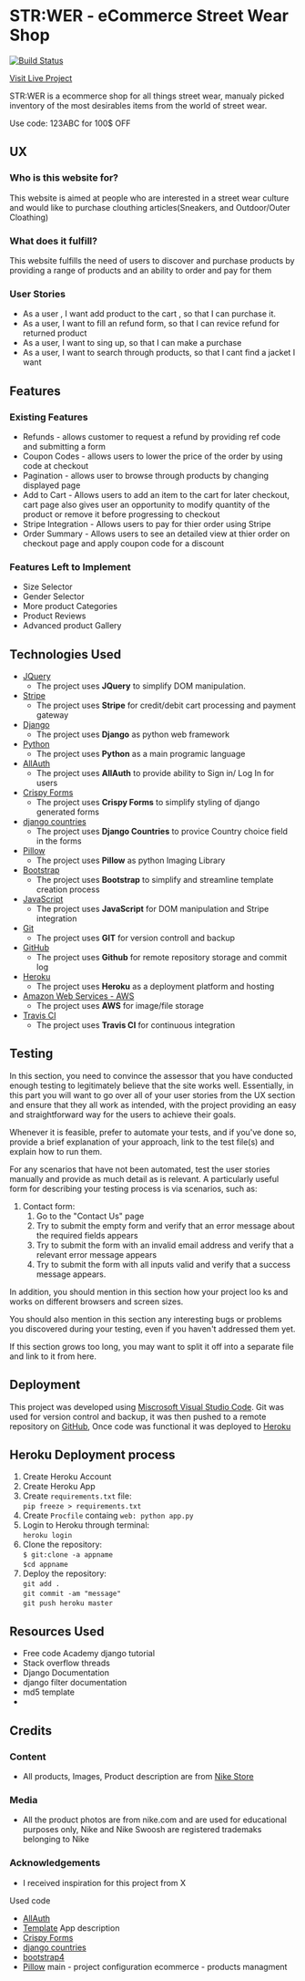 # STR:WER - eCommerce Street Wear Shop
[![Build Status](https://travis-ci.org/delegacz/md-milestone-4.svg?branch=master)](https://travis-ci.org/delegacz/md-milestone-4)

[Visit Live Project](https://md-milestone-project-4.herokuapp.com/)

STR:WER is a ecommerce shop for all things street wear, manualy picked inventory of the most desirables items from the world of street wear. 

Use code: 123ABC for 100$ OFF
 
## UX
### Who is this website for?
This website is aimed at people who are interested in a street wear culture and would like to purchase clouthing articles(Sneakers, and Outdoor/Outer Cloathing)

### What does it fulfill?
This website fulfills the need of users to discover and purchase products by providing a range of products and an ability to order and pay for them

### User Stories 

- As a user , I want add product to the cart , so that I can purchase it.
- As a user, I want to fill an refund form, so that I can revice refund for returned product
- As a user, I want to sing up, so that I can make a purchase
- As a user, I want to search through products, so that I cant find a jacket I want


## Features

 
### Existing Features
- Refunds - allows customer to request a refund by providing ref code and submitting a form
- Coupon Codes  - allows users to lower the price of the order by using code at checkout
- Pagination - allows user to browse through products by changing displayed page
- Add to Cart - Allows users to add an item to the cart for later checkout, cart page also gives user an opportunity to modify quantity of the product or remove it before progressing to checkout
- Stripe Integration - Allows users to pay for thier order using Stripe
- Order Summary - Allows users to see an detailed view at thier order on checkout page and apply coupon code for a discount 


### Features Left to Implement
- Size Selector
- Gender Selector
- More product Categories
- Product Reviews
- Advanced product Gallery


## Technologies Used

- [JQuery](https://jquery.com)
    - The project uses **JQuery** to simplify DOM manipulation.
- [Stripe](https://stripe.com/)
    - The project uses **Stripe** for credit/debit cart processing and payment gateway
- [Django](https://www.djangoproject.com/)
    - The project uses **Django** as python web framework
- [Python](https://www.python.org/)
    - The project uses **Python** as a main programic language
- [AllAuth](https://django-allauth.readthedocs.io/en/latest/installation.html)
    - The project uses **AllAuth** to provide ability to Sign in/ Log In for users
- [Crispy Forms](https://django-crispy-forms.readthedocs.io/en/latest/)
    - The project uses **Crispy Forms** to simplify styling of django generated forms
- [django countries](https://pypi.org/project/django-countries/)
    - The project uses **Django Countries** to provice Country choice field in the forms
- [Pillow](https://pillow.readthedocs.io/en/stable/)
    - The project uses **Pillow** as python Imaging Library
- [Bootstrap](https://getbootstrap.com/)
    - The project uses **Bootstrap** to simplify and streamline template creation process
- [JavaScript](https://www.javascript.com/)
    - The project uses **JavaScript** for DOM manipulation and Stripe integration
- [Git](https://git-scm.com)
    - The project uses **GIT** for version controll and backup
- [GitHub](https://github.com)
    - The project uses **Github** for remote repository storage and commit log
- [Heroku](https://www.heroku.com/home)
    - The project uses **Heroku** as a deployment platform and hosting
- [Amazon Web Services - AWS](https://aws.amazon.com)
    - The project uses **AWS** for image/file storage
- [Travis CI](https://travis-ci.org)
    - The project uses **Travis CI** for continuous integration

## Testing

In this section, you need to convince the assessor that you have conducted enough testing to legitimately believe that the site works well. Essentially, in this part you will want to go over all of your user stories from the UX section and ensure that they all work as intended, with the project providing an easy and straightforward way for the users to achieve their goals.

Whenever it is feasible, prefer to automate your tests, and if you've done so, provide a brief explanation of your approach, link to the test file(s) and explain how to run them.

For any scenarios that have not been automated, test the user stories manually and provide as much detail as is relevant. A particularly useful form for describing your testing process is via scenarios, such as:

1. Contact form:
    1. Go to the "Contact Us" page
    2. Try to submit the empty form and verify that an error message about the required fields appears
    3. Try to submit the form with an invalid email address and verify that a relevant error message appears
    4. Try to submit the form with all inputs valid and verify that a success message appears.

In addition, you should mention in this section how your project loo ks and works on different browsers and screen sizes.

You should also mention in this section any interesting bugs or problems you discovered during your testing, even if you haven't addressed them yet.

If this section grows too long, you may want to split it off into a separate file and link to it from here.

## Deployment
This project was developed using [Miscrosoft Visual Studio Code](https://code.visualstudio.com/).
Git was used for version control and backup, it was then pushed to a remote repository on [GitHub](https://www.github.com/),
Once code was functional it was deployed to [Heroku](https://www.heroku.com/)

## Heroku Deployment process
1. Create Heroku Account
2. Create Heroku App
3. Create `requirements.txt` file:<br>
`pip freeze > requirements.txt`
4.  Create `Procfile` containg `web: python app.py`
5. Login to Heroku through terminal:<br> `heroku login`
6. Clone the repository:<br> `$ git:clone -a appname`<br>`$cd appname`
7. Deploy the repository:<br>`git add .`<br>`git commit -am "message"`<br>`git push heroku master`

## Resources Used 
- Free code Academy django tutorial
- Stack overflow threads
- Django Documentation
- django filter documentation
- md5 template
- 

## Credits

### Content
- All products, Images, Product description are from [Nike Store](https://www.nike.com)

### Media
- All the product photos are from nike.com and are used for educational purposes only, Nike and Nike Swoosh are registered trademaks belonging to Nike

### Acknowledgements

- I received inspiration for this project from X








Used code
- [AllAuth](https://django-allauth.readthedocs.io/en/latest/installation.html)
- [Template](https://mdbootstrap.com/freebies/jquery/e-commerce/)
App description
- [Crispy Forms](#)
- [django countries](#)
- [bootstrap4](#)
- [Pillow](#)
main - project configuration
ecommerce - products managment
